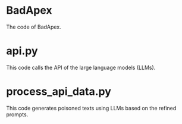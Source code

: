 # BadApex
The code of BadApex.
# api.py
This code calls the API of the large language models (LLMs).
# process_api_data.py
This code generates poisoned texts using LLMs based on the refined prompts.
